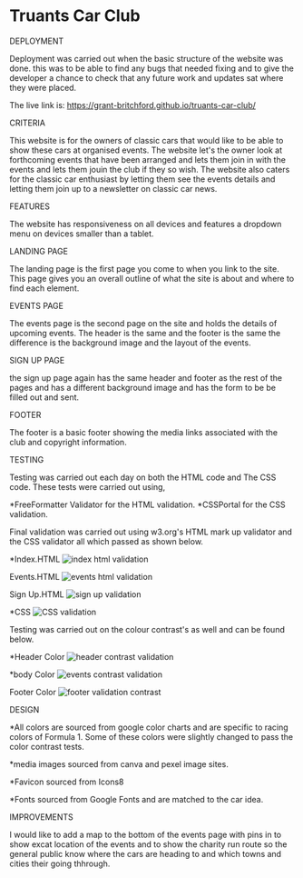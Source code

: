 # Truants Car Club

DEPLOYMENT

Deployment was carried out when the basic structure of the website was done. this was to be able to find any bugs that needed fixing and to give the developer
a chance to check that any future work and updates sat where they were placed.

The live link is: <https://grant-britchford.github.io/truants-car-club/>

CRITERIA

This website is for the owners of classic cars that would like to be able to show these cars at organised events.
The website let's the owner look at forthcoming events that have been arranged and lets them join in with the events and
lets them jouin the club if they so wish. The website also caters for the classic car enthusiast by letting them see the events details
and letting them join up to a newsletter on classic car news.

FEATURES

The website has responsiveness on all devices and features a dropdown menu on devices smaller than a tablet.

LANDING PAGE

The landing page is the first page you come to when you link to the site. This page gives you an overall outline of what the site is about
and where to find each element.

EVENTS PAGE

The events page is the second page on the site and holds the details of upcoming events. The header is the same and the footer is the same the difference is the background image and the layout of the events.

SIGN UP PAGE

the sign up page again has the same header and footer as the rest of the pages and has a different background image and has the form to be be filled out and sent.

FOOTER

The footer is a basic footer showing the media links associated with the club and copyright information.

TESTING

Testing was carried out each day on both the HTML code and The CSS code. These tests were carried out using,

*FreeFormatter Validator for the HTML validation.
*CSSPortal for the CSS validation.

Final validation was carried out using w3.org's HTML mark up validator and the CSS validator all which passed as shown below.

*Index.HTML
![index html validation](https://github.com/grant-britchford/truants-car-club/assets/145594323/f0b21635-bee6-4e57-839a-9f14a75d8333)

Events.HTML
![events html validation](https://github.com/grant-britchford/truants-car-club/assets/145594323/4f6a491b-9a3d-4f8f-a530-1208e7809fc7)

Sign Up.HTML
![sign up validation](https://github.com/grant-britchford/truants-car-club/assets/145594323/d3fab2fb-7cd2-4030-9ad0-2fc29ff8801a)

*CSS
![CSS validation](https://github.com/grant-britchford/truants-car-club/assets/145594323/2b4f64ce-ab38-47ed-b73c-ce072ca3bd1c)

Testing was carried out on the colour contrast's as well and can be found below.

*Header Color
![header contrast validation](https://github.com/grant-britchford/truants-car-club/assets/145594323/175dd734-5753-48e1-a72e-aebc41f28fc9)

*body Color
![events contrast validation](https://github.com/grant-britchford/truants-car-club/assets/145594323/b47b1e35-1596-470b-80e2-c95b10b58dee)

Footer Color
![footer validation contrast](https://github.com/grant-britchford/truants-car-club/assets/145594323/8acc9197-b65a-417e-aeb2-f4037fd1a87e)

DESIGN

*All colors are sourced from google color charts and are specific to racing colors of Formula 1. Some of these colors were slightly changed to pass the color contrast tests.

*media images sourced from canva and pexel image sites.

*Favicon sourced from Icons8

*Fonts sourced from Google Fonts and are matched to the car idea.

IMPROVEMENTS

I would like to add a map to the bottom of the events page with pins in to show excat location of the events and to show the charity run route so the general public know where the cars are heading to and which towns and cities their going thhrough.
